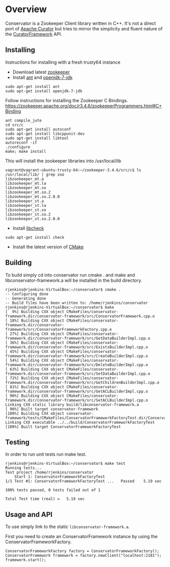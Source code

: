# Overview

Conservator is a Zookeeper Client library written in C++. It's not a direct port of [Apache Curator](http://curator.apache.org/) but tries to mirror the simplicity and fluent nature of the [CuratorFramework](http://curator.apache.org/apidocs/) API.  

## Installing

Instructions for installing with a fresh trusty64 instance

* Download latest [zookeeper](https://zookeeper.apache.org/)
* Install [ant](http://ant.apache.org/) and [openjdk-7-jdk](http://openjdk.java.net/)

```
sudo apt-get install ant
sudo apt-get install openjdk-7-jdk
```

Follow instructions for installing the Zookeeper C Bindings. https://zookeeper.apache.org/doc/r3.4.6/zookeeperProgrammers.html#C+Binding

```
ant compile_jute
cd src/c
sudo apt-get install autoconf
sudo apt-get install libcppunit-dev
sudo apt-get install libtool
autoreconf -if
./configure
make; make install
```
This will install the zookeeper libraries into /usr/local/lib
```
vagrant@vagrant-ubuntu-trusty-64:~/zookeeper-3.4.6/src/c$ ls /usr/local/lib/ | grep zoo
libzookeeper_mt.a
libzookeeper_mt.la
libzookeeper_mt.so
libzookeeper_mt.so.2
libzookeeper_mt.so.2.0.0
libzookeeper_st.a
libzookeeper_st.la
libzookeeper_st.so
libzookeeper_st.so.2
libzookeeper_st.so.2.0.0
```
* Install [libcheck](http://check.sourceforge.net/)
```
sudo apt-get install check
```
* Install the latest version of [CMake](http://www.cmake.org/download/)

## Building

To build simply cd into conservator run cmake . and make and libconservator-framework.a will be installed in the build directory.
```
rjenkins@rjenkins-VirtualBox:~/conservator$ cmake .
-- Configuring done
-- Generating done
-- Build files have been written to: /home/rjenkins/conservator
rjenkins@rjenkins-VirtualBox:~/conservator$ make
[  9%] Building CXX object CMakeFiles/conservator-framework.dir/conservator-framework/src/ConservatorFramework.cpp.o
[ 18%] Building CXX object CMakeFiles/conservator-framework.dir/conservator-framework/src/ConservatorFrameworkFactory.cpp.o
[ 27%] Building CXX object CMakeFiles/conservator-framework.dir/conservator-framework/src/GetDataBuilderImpl.cpp.o
[ 36%] Building CXX object CMakeFiles/conservator-framework.dir/conservator-framework/src/ExistsBuilderImpl.cpp.o
[ 45%] Building CXX object CMakeFiles/conservator-framework.dir/conservator-framework/src/CreateBuilderImpl.cpp.o
[ 54%] Building CXX object CMakeFiles/conservator-framework.dir/conservator-framework/src/DeleteBuilderImpl.cpp.o
[ 63%] Building CXX object CMakeFiles/conservator-framework.dir/conservator-framework/src/SetDataBuilderImpl.cpp.o
[ 72%] Building CXX object CMakeFiles/conservator-framework.dir/conservator-framework/src/GetChildrenBuilderImpl.cpp.o
[ 81%] Building CXX object CMakeFiles/conservator-framework.dir/conservator-framework/src/GetACLBuilderImpl.cpp.o
[ 90%] Building CXX object CMakeFiles/conservator-framework.dir/conservator-framework/src/SetACLBuilderImpl.cpp.o
Linking CXX static library build/libconservator-framework.a
[ 90%] Built target conservator-framework
[100%] Building CXX object conservator-framework/tests/CMakeFiles/ConservatorFrameworkFactoryTest.dir/ConservatorFrameworkFactoryTest.cpp.o
Linking CXX executable ../../build/ConservatorFrameworkFactoryTest
[100%] Built target ConservatorFrameworkFactoryTest
```

## Testing

In order to run unit tests run make test.
```
rjenkins@rjenkins-VirtualBox:~/conservator$ make test
Running tests...
Test project /home/rjenkins/conservator
    Start 1: ConservatorFrameworkFactoryTest
1/1 Test #1: ConservatorFrameworkFactoryTest ...   Passed    5.19 sec

100% tests passed, 0 tests failed out of 1

Total Test time (real) =   5.19 sec
```

## Usage and API

To use simply link to the static ```libconservator-framework.a```. 

First you need to create an ConservatorFramework instance by using the ConservatorFrameworkFactory.

```
ConservatorFrameworkFactory factory = ConservatorFrameworkFactory();
ConservatorFramework framework = factory.newClient("localhost:2181");
framework.start();
```
